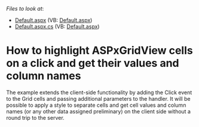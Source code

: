 <!-- default file list -->
*Files to look at*:

* [Default.aspx](./CS/WebSite/Default.aspx) (VB: [Default.aspx](./VB/WebSite/Default.aspx))
* [Default.aspx.cs](./CS/WebSite/Default.aspx.cs) (VB: [Default.aspx](./VB/WebSite/Default.aspx))
<!-- default file list end -->
# How to highlight ASPxGridView cells on a click and get their values and column names


<p>The example extends the client-side functionality by adding the Click event to the Grid cells and passing additional parameters to the handler. It will be possible to apply a style to separate cells and get cell values and column names (or any other data assigned preliminary) on the client side without a round trip to the server.</p>

<br/>


